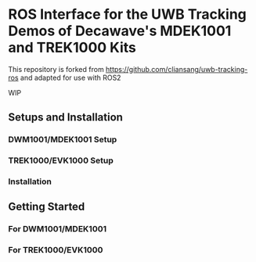 # ROS Interface for the UWB Tracking Demos of Decawave's MDEK1001 and TREK1000 Kits

This repository is forked from https://github.com/cliansang/uwb-tracking-ros and adapted for use with ROS2

WIP

## Setups and Installation
### DWM1001/MDEK1001 Setup

### TREK1000/EVK1000 Setup

### Installation

## Getting Started
### For DWM1001/MDEK1001 

### For TREK1000/EVK1000
